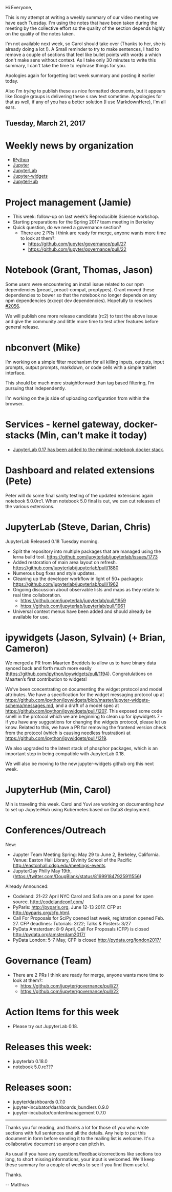 Hi Everyone,

This is my attempt at writing a weekly summary of our video meeting we have each
Tuesday. I'm using the notes that have been taken during the meeting by the
collective effort so the quality of the section depends highly on the quality of
the notes taken.

I'm not available next week, so Carol should take over (Thanks to her, she is
already doing a lot !). A Small reminder to try to make sentences, I had to
remove a couple of sections that feel like bullet points with words a which
don't make sens without context. As I take only 30 minutes to write this
summary, I can't take the time to rephrase things for you.

Apologies again for forgetting last week summary and posting it earlier today.

Also I'm _trying_ to publish these as nice formatted documents, but it appears
like Google groups is delivering these s raw text sometime. Appologies for that
as well, if any of you has a better solution (I use MarkdownHere), I'm all ears.

## Tuesday, March 21, 2017

# Weekly news by organization

- [IPython](https://github.com/willingc/pulse_news/blob/master/2017-03-21_ipython.md)
- [Jupyter](https://github.com/willingc/pulse_news/blob/master/2017-03-21_jupyter.md)
- [JupyterLab](https://github.com/willingc/pulse_news/blob/master/2017-03-21_jupyterlab.md)
- [Jupyter-widgets](https://github.com/willingc/pulse_news/blob/master/2017-03-21_jupyter-widgets.md)
- [JupyterHub](https://github.com/willingc/pulse_news/blob/master/2017-03-21_jupyterhub.md)

# Project management (Jamie)

- This week: follow-up on last week’s Reproducible Science workshop.
- Starting preparations for the Spring 2017 team meeting in Berkeley
- Quick question, do we need a governance section?
  - There are 2 PRs I think are ready for merge, anyone wants more time to look at them?:
    - https://github.com/jupyter/governance/pull/27
    - https://github.com/jupyter/governance/pull/22

# Notebook (Grant, Thomas, Jason)

Some users were encountering an install issue related to our npm dependencies
(preact, preact-compat, proptypes). Grant moved these dependencies to bower so
that the notebook no longer depends on any npm dependencies (except dev
dependencies). Hopefully to resolves
[#2056](https://github.com/jupyter/notebook/issues/2056).

We will publish one more release candidate (rc2) to test the above issue and
give the community and little more time to test other features before general
release.

# nbconvert (Mike)

I’m working on a simple filter mechanism for all killing inputs, outputs, input
prompts, output prompts, markdown, or code cells with a simple traitlet
interface.

This should be much more straightforward than tag based filtering, I’m pursuing
that independently.

I’m working on the js side of uploading configuration from within the browser.

# Services - kernel gateway, docker-stacks (Min, can’t make it today)

- [JupyterLab 0.17 has been added to the minimal-notebook docker stack](https://github.com/jupyter/docker-stacks/pull/355).

# Dashboard and related extensions (Pete)

Peter will do some final sanity testing of the updated extensions again notebook
5.0.0rc1. When notebook 5.0 final is out, we can cut releases of the various
extensions.

# JupyterLab (Steve, Darian, Chris)

JupyterLab Released 0.18 Tuesday morning.
  - Split the repository into multiple packages that are managed using the lerna
    build tool. https://github.com/jupyterlab/jupyterlab/issues/1773
  - Added restoration of main area layout on refresh.
    https://github.com/jupyterlab/jupyterlab/pull/1880
  - Numerous bug fixes and style updates.
- Cleaning up the developer workflow in light of 50+ packages:
  https://github.com/jupyterlab/jupyterlab/pull/1962
- Ongoing discussion about observable lists and maps as they relate to real time
  collaboration.
  - https://github.com/jupyterlab/jupyterlab/pull/1959
  - https://github.com/jupyterlab/jupyterlab/pull/1961
- Universal context menus have been added and should already be available for
  use.

# ipywidgets (Jason, Sylvain)  (+ Brian, Cameron)

We merged a PR from Maarten Breddels to allow us to have binary data synced back
and forth much more easily (https://github.com/ipython/ipywidgets/pull/1194).
Congratulations on Maarten’s first contribution to widgets!

We’ve been concentrating on documenting the widget protocol and model
attributes. We have a specification for the widget messaging protocol up at
https://github.com/ipython/ipywidgets/blob/master/jupyter-widgets-schema/messages.md,
and a draft of a model spec at https://github.com/ipython/ipywidgets/pull/1207.
This exposed some code smell in the protocol which we are beginning to clean up
for ipywidgets 7 - if you have any suggestions for changing the widgets
protocol, please let us know. Related to this, we have a PR for removing the
frontend version check from the protocol (which is causing needless frustration)
at https://github.com/ipython/ipywidgets/pull/1219.

We also upgraded to the latest stack of phosphor packages, which is an important
step in being compatible with JupyterLab 0.18.

We will also be moving to the new jupyter-widgets github org this next week.

# JupyterHub (Min, Carol) 

Min is traveling this week. Carol and Yuvi are working on documenting how to set
up JupyterHub using Kubernetes based on Data8 deployment.

# Conferences/Outreach

New:

- Jupyter Team Meeting Spring: May 29 to June 2, Berkeley, California. Venue:
  Easton Hall Library, Divinity School of the Pacific
  http://eastonhall.cdsp.edu/meetings-events
- JupyterDay Philly May 19th,
  (https://twitter.com/DougBlank/status/819991847925911556)

Already Announced:

- Codeland: 21-22 April NYC Carol and Safia are on a panel for open source. http://codelandconf.com/
- PyParis: http://pyparis.org, June 12-13 2017. CFP at http://pyparis.org/cfp.html. 
- Call For Proposals for SciPy opened last week, registration opened Feb. 27. CFP deadlines: Tutorials: 3/22; Talks & Posters: 3/27
- PyData Amsterdam: 8-9 April, Call For Proposals (CFP) is closed http://pydata.org/amsterdam2017/
- PyData London: 5-7 May, CFP is closed http://pydata.org/london2017/

# Governance (Team)

  - There are 2 PRs I think are ready for merge, anyone wants more time to look at them?:
    - https://github.com/jupyter/governance/pull/27
    - https://github.com/jupyter/governance/pull/22

# Action Items for this week

- Please try out JupyterLab 0.18.


# Releases this week:

- jupyterlab 0.18.0
- notebook 5.0.rc???

# Releases soon:

- jupyter/dashboards 0.7.0
- jupyter-incubator/dashboards_bundlers 0.9.0
- jupyter-incubator/contentmanagement 0.7.0

---

Thanks you for reading, and thanks a lot for those of you who wrote sections
with full sentences and all the details. Any help to put this document in form
before sending it to the mailing list is welcome. It's a collaborative document
so anyone can pitch in.

As usual if you have any questions/feedback/corrections like sections too long,
to short missing informations, your input is welcomed. We'll keep these summary
for a couple of weeks to see if you find them useful.

Thanks.

--
Matthias
